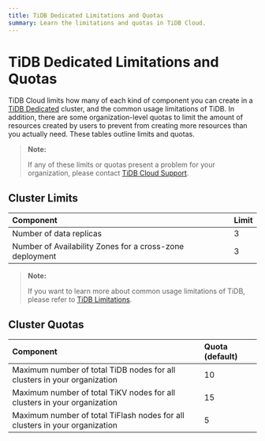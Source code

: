 ```yaml
---
title: TiDB Dedicated Limitations and Quotas
summary: Learn the limitations and quotas in TiDB Cloud.
---
```


# TiDB Dedicated Limitations and Quotas

TiDB Cloud limits how many of each kind of component you can create in a [TiDB Dedicated](/tidb-cloud/select-cluster-tier.md#tidb-dedicated) cluster, and the common usage limitations of TiDB. In addition, there are some organization-level quotas to limit the amount of resources created by users to prevent from creating more resources than you actually need. These tables outline limits and quotas.

> **Note:**
>
> If any of these limits or quotas present a problem for your organization, please contact [TiDB Cloud Support](/tidb-cloud/tidb-cloud-support.md).

## Cluster Limits

| Component | Limit |
|:-|:-|
| Number of data replicas | 3 |
| Number of Availability Zones for a cross-zone deployment | 3 |

> **Note:**
>
> If you want to learn more about common usage limitations of TiDB, please refer to [TiDB Limitations](https://docs.pingcap.com/tidb/stable/tidb-limitations).

## Cluster Quotas

| Component | Quota (default) |
|:-|:-|
| Maximum number of total TiDB nodes for all clusters in your organization | 10 |
| Maximum number of total TiKV nodes for all clusters in your organization | 15 |
| Maximum number of total TiFlash nodes for all clusters in your organization | 5 |
